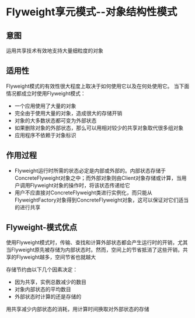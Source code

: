 # Flyweight享元模式--对象结构性模式

## 意图

运用共享技术有效地支持大量细粒度的对象

## 适用性

Flyweight模式的有效性很大程度上取决于如何使用它以及在何处使用它。
当下面情况都成立时使用Flyweight模式：

* 一个应用使用了大量的对象
* 完全由于使用大量的对象，造成很大的存储开销
* 对象的大多数状态都可变为外部状态
* 如果删除对象的外部状态，那么可以用相对较少的共享对象取代很多组对象
* 应用程序不依赖于对象标识

## 作用过程

* Flyweight运行时所需的状态必定是内部或外部的。内部状态存储于ConcreteFlyweight对象之中；而外部对象则由Client对象存储或计算，当用户调用Flyweight对象的操作时，将该状态传递给它
* 用户不应直接对ConcreteFlyweight类进行实例化，而只能从FlyweightFactory对象得到ConcreteFlyweight对象，这可以保证对它们适当的进行共享


## Flyweight-模式优点

使用Flyweight模式时，传输、查找和计算外部状态都会产生运行时的开销，尤其当Flyweight原先被存储为内部状态时。然而，空间上的节省抵消了这些开销，共享的Flyweight越多，空间节省也就越大

存储节约由以下几个因素决定：

* 因为共享，实例总数减少的数目
* 对象内部状态的平均数目
* 外部状态时计算的还是存储的

用共享减少内部状态的消耗，用计算时间换取对外部状态的存储

